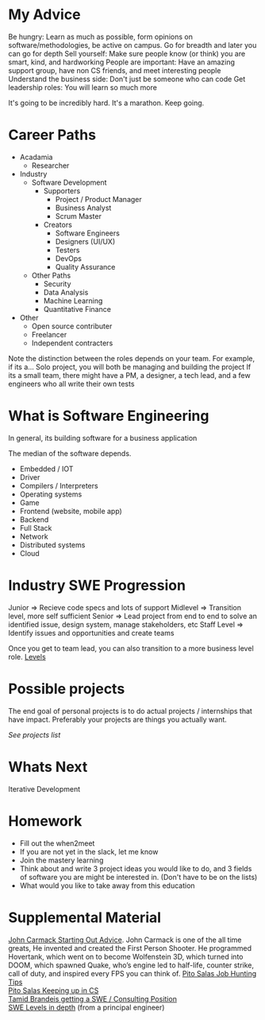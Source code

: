 # My Advice
Be hungry: Learn as much as possible, form opinions on software/methodologies, be active on campus. Go for breadth and later you can go for depth
Sell yourself: Make sure people know (or think) you are smart, kind, and hardworking
People are important: Have an amazing support group, have non CS friends, and meet interesting people
Understand the business side: Don't just be someone who can code
Get leadership roles: You will learn so much more

It's going to be incredibly hard.
It's a marathon.
Keep going.

# Career Paths
* Acadamia 
    * Researcher
* Industry 
    * Software Development
        * Supporters
            * Project / Product Manager
            * Business Analyst
            * Scrum Master
        * Creators
            * Software Engineers
            * Designers (UI/UX)
            * Testers
            * DevOps 
            * Quality Assurance
    * Other Paths
        * Security
        * Data Analysis
        * Machine Learning
        * Quantitative Finance 
* Other
    * Open source contributer
    * Freelancer
    * Independent contracters

Note the distinction between the roles depends on your team. For example, if its a...
Solo project, you will both be managing and building the project
If its a small team, there might have a PM, a designer, a tech lead, and a few engineers who all write their own tests

# What is Software Engineering
In general, its building software for a business application  

The median of the software depends.

* Embedded / IOT
* Driver
* Compilers / Interpreters
* Operating systems
* Game
* Frontend (website, mobile app)
* Backend 
* Full Stack
* Network
* Distributed systems
* Cloud

# Industry SWE Progression
Junior => Recieve code specs and lots of support
Midlevel => Transition level, more self sufficient
Senior => Lead project from end to end to solve an identified issue, design system, manage stakeholders, etc
Staff Level => Identify issues and opportunities and create teams

Once you get to team lead, you can also transition to a more business level role. 
[Levels](https://fly.io/docs/hiring/levels/)

# Possible projects 
The end goal of personal projects is to do actual projects / internships that have impact. Preferably your projects are things you actually want.

*See projects list*

# Whats Next
Iterative Development

# Homework
* Fill out the when2meet
* If you are not yet in the slack, let me know
* Join the mastery learning
* Think about and write 3 project ideas you would like to do, and 3 fields of software you are might be interested in. (Don't have to be on the lists)
* What would you like to take away from this education 

# Supplemental Material
[John Carmack Starting Out Advice](https://youtu.be/HOv_dWDgIRM?si=COqyhXYT-T2U749X). John Carmack is one of the all time greats, He invented and created the First Person Shooter. He programmed Hovertank, which went on to become Wolfenstein 3D, which turned into DOOM, which spawned Quake, who’s engine led to half-life, counter strike, call of duty, and inspired every FPS you can think of. 
[Pito Salas Job Hunting Tips](https://salas.com/jobs/)  
[Pito Salas Keeping up in CS](https://salas.com/how-do-i-keep-up/)  
[Tamid Brandeis getting a SWE / Consulting Position](https://drive.google.com/file/d/1871lktUs6u1Lbw5bZSzdPVkB_RRFjXAw/view?usp=drive_link)  
[SWE Levels in depth](https://youtu.be/q27H8cq1d-w?si=yQLsFt5IKsG9ADJu) (from a principal engineer)
